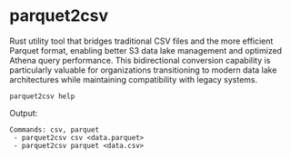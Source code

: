 # parquet2csv

Rust utility tool that bridges traditional CSV files and the more efficient Parquet format, enabling better S3 data lake management and optimized Athena query performance. This bidirectional conversion capability is particularly valuable for organizations transitioning to modern data lake architectures while maintaining compatibility with legacy systems.

```
parquet2csv help
```

Output:

```
Commands: csv, parquet
 - parquet2csv csv <data.parquet>
 - parquet2csv parquet <data.csv>
```

